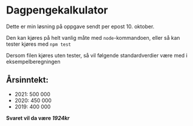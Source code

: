 # Dagpengekalkulator

Dette er min løsning på oppgave sendt per epost 10. oktober.

Den kan kjøres på helt vanlig måte med `node`-kommandoen, eller så kan tester kjøres med `npm test`

Dersom filen kjøres uten tester, så vil følgende standardverdier være med i eksempelberegningen

## Årsinntekt:

* 2021: 500 000
* 2020: 450 000
* 2019: 400 000

**Svaret vil da være *1924kr***